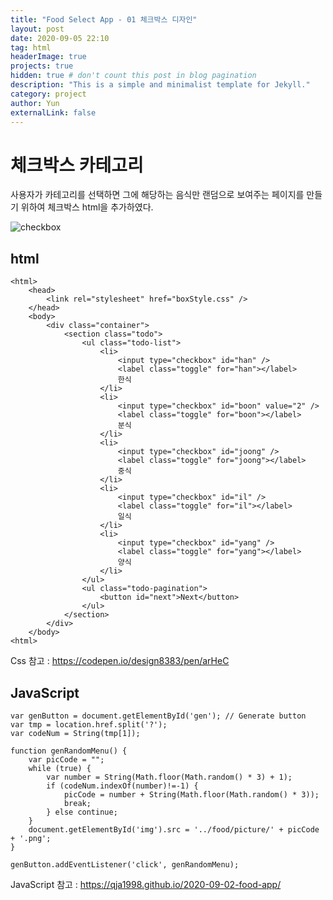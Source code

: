 ```yaml
---
title: "Food Select App - 01 체크박스 디자인"
layout: post
date: 2020-09-05 22:10
tag: html
headerImage: true
projects: true
hidden: true # don't count this post in blog pagination
description: "This is a simple and minimalist template for Jekyll."
category: project
author: Yun
externalLink: false
---
```



# 체크박스 카테고리
 
사용자가 카테고리를 선택하면 그에 해당하는 음식만 랜덤으로 보여주는 페이지를 만들기 위하여 체크박스 html을 추가하였다.

![checkbox](https://bro-o.github.io/assets/images/checkbox.PNG)
 
 
## html
    <html>
	    <head>
	        <link rel="stylesheet" href="boxStyle.css" />
	    </head>
	    <body>
	        <div class="container">
	            <section class="todo">
	                <ul class="todo-list">
	                    <li>
	                        <input type="checkbox" id="han" />
	                        <label class="toggle" for="han"></label>
	                        한식
	                    </li>
	                    <li>
	                        <input type="checkbox" id="boon" value="2" />
	                        <label class="toggle" for="boon"></label>
	                        분식
	                    </li>
	                    <li>
	                        <input type="checkbox" id="joong" />
	                        <label class="toggle" for="joong"></label>
	                        중식
	                    </li>
	                    <li>
	                        <input type="checkbox" id="il" />
	                        <label class="toggle" for="il"></label>
	                        일식
	                    </li>
	                    <li>
	                        <input type="checkbox" id="yang" />
	                        <label class="toggle" for="yang"></label>
	                        양식
	                    </li>
	                </ul>
	                <ul class="todo-pagination">
	                    <button id="next">Next</button>
	                </ul>
	            </section>
	        </div>
	    </body>
	<html>

 Css 참고 : https://codepen.io/design8383/pen/arHeC
 
## JavaScript

	var genButton = document.getElementById('gen'); // Generate button
	var tmp = location.href.split('?');
	var codeNum = String(tmp[1]);

	function genRandomMenu() {
	    var picCode = "";
	    while (true) {
	        var number = String(Math.floor(Math.random() * 3) + 1);
	        if (codeNum.indexOf(number)!=-1) {
	            picCode = number + String(Math.floor(Math.random() * 3));
	            break;
	        } else continue;
	    }
	    document.getElementById('img').src = '../food/picture/' + picCode + '.png';
	}
					
	genButton.addEventListener('click', genRandomMenu);

JavaScript 참고 : https://qja1998.github.io/2020-09-02-food-app/
    

